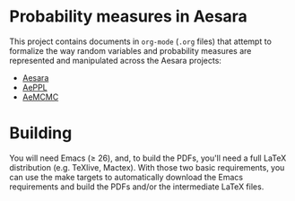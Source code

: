 # Probability measures in Aesara

This project contains documents in `org-mode` (`.org` files) that attempt to
formalize the way random variables and probability measures are represented and
manipulated across the Aesara projects: 

- [Aesara](https://github.com/aesara-devs/aesara)
- [AePPL](https://github.com/aesara-devs/aeppl)
- [AeMCMC](https://github.com/aesara-devs/aemcmc)

# Building

You will need Emacs (≥ 26), and, to build the PDFs, you'll need a full LaTeX
distribution (e.g. TeXlive, Mactex). With those two basic requirements, you can
use the make targets to automatically download the Emacs requirements and build
the PDFs and/or the intermediate LaTeX files.
